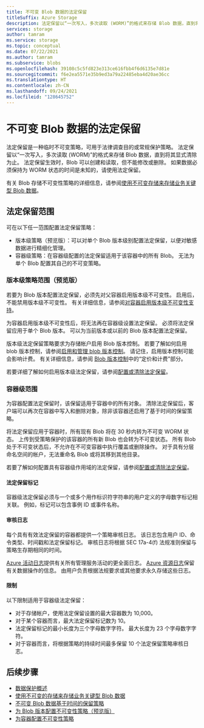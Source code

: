 ```yaml
---
title: 不可变 Blob 数据的法定保留
titleSuffix: Azure Storage
description: 法定保留以“一次写入，多次读取 (WORM)”的格式来存储 Blob 数据，直到将其显式清除为止。 如果数据必须保持为 WORM 状态的时间是未知的，请使用法定保留。
services: storage
author: tamram
ms.service: storage
ms.topic: conceptual
ms.date: 07/22/2021
ms.author: tamram
ms.subservice: blobs
ms.openlocfilehash: 39108c5c5fd823e313ce616fbb4f6d6135e7d81e
ms.sourcegitcommit: f6e2ea5571e35b9ed3a79a22485eba4d20ae36cc
ms.translationtype: HT
ms.contentlocale: zh-CN
ms.lasthandoff: 09/24/2021
ms.locfileid: "128645752"
---
```

# <a name="legal-holds-for-immutable-blob-data"></a>不可变 Blob 数据的法定保留

法定保留是一种临时不可变策略，可用于法律调查目的或常规保护策略。 法定保留以“一次写入，多次读取 (WORM)”的格式来存储 Blob 数据，直到将其显式清除为止。 法定保留生效时，Blob 可以创建和读取，但不能修改或删除。 如果数据必须保持为 WORM 状态的时间是未知的，请使用法定保留。

有关 Blob 存储不可变性策略的详细信息，请参阅[使用不可变存储来存储业务关键型 Blob 数据](immutable-storage-overview.md)。

## <a name="legal-hold-scope"></a>法定保留范围

可在以下任一范围配置法定保留策略：

- 版本级策略（预览版）：可以对单个 Blob 版本级别配置法定保留，以便对敏感数据进行精细化管理。
- 容器级策略：在容器级配置的法定保留适用于该容器中的所有 Blob。 无法为单个 Blob 配置其自己的不可变策略。

### <a name="version-level-policy-scope-preview"></a>版本级策略范围（预览版）

若要为 Blob 版本配置法定保留，必须先对父容器启用版本级不可变性。 启用后，不能禁用版本级不可变性。 有关详细信息，请参阅[对容器启用版本级不可变性支持](immutable-policy-configure-version-scope.md#enable-support-for-version-level-immutability-on-a-container)。

为容器启用版本级不可变性后，将无法再在容器级设置法定保留。 必须将法定保留应用于单个 Blob 版本。 可以为当前版本或以前的 Blob 版本配置法定保留。

版本级法定保留策略要求为存储帐户启用 Blob 版本控制。 若要了解如何启用 blob 版本控制，请参阅[启用和管理 blob 版本控制](versioning-enable.md)。 请记住，启用版本控制可能会影响计费。 有关详细信息，请参阅 [Blob 版本控制](versioning-overview.md#pricing-and-billing)中的“定价和计费”部分。

若要详细了解如何启用版本级法定保留，请参阅[配置或清除法定保留](immutable-policy-configure-version-scope.md#configure-or-clear-a-legal-hold)。

### <a name="container-level-scope"></a>容器级范围

为容器配置法定保留时，该保留适用于容器中的所有对象。 清除法定保留后，客户端可以再次在容器中写入和删除对象，除非该容器还启用了基于时间的保留策略。

将法定保留应用于容器时，所有现有 Blob 将在 30 秒内转为不可变 WORM 状态。 上传到受策略保护的该容器的所有新 Blob 也会转为不可变状态。 所有 Blob 处于不可变状态后，不允许在不可变容器中执行覆盖或删除操作。 对于具有分层命名空间的帐户，无法重命名 Blob 或将其移到其他目录。

若要了解如何配置具有容器级作用域的法定保留，请参阅[配置或清除法定保留](immutable-policy-configure-container-scope.md#configure-or-clear-a-legal-hold)。

#### <a name="legal-hold-tags"></a>法定保留标记

容器级法定保留必须与一个或多个用作标识符字符串的用户定义的字母数字标记相关联。 例如，标记可以包含事例 ID 或事件名称。

#### <a name="audit-logging"></a>审核日志

每个具有有效法定保留的容器都提供一个策略审核日志。 该日志包含用户 ID、命令类型、时间戳和法定保留标记。 审核日志将根据 SEC 17a-4(f) 法规准则保留与策略生存期相同的时间。

[Azure 活动日志](../../azure-monitor/essentials/platform-logs-overview.md)提供有关所有管理服务活动的更全面日志。 [Azure 资源日志](../../azure-monitor/essentials/platform-logs-overview.md)保留有关数据操作的信息。 由用户负责根据法规要求或其他要求永久存储这些日志。

#### <a name="limits"></a>限制

以下限制适用于容器级法定保留：

- 对于存储帐户，使用法定保留设置的最大容器数为 10,000。
- 对于某个容器而言，最大法定保留标记数为 10。
- 法定保留标记的最小长度为三个字母数字字符。 最大长度为 23 个字母数字字符。
- 对于容器而言，将根据策略的持续时间最多保留 10 个法定保留策略审核日志。

## <a name="next-steps"></a>后续步骤

- [数据保护概述](data-protection-overview.md)
- [使用不可变的存储来存储业务关键型 Blob 数据](immutable-storage-overview.md)
- [不可变 Blob 数据基于时间的保留策略](immutable-time-based-retention-policy-overview.md)
- [为 Blob 版本配置不可变性策略（预览版）](immutable-policy-configure-version-scope.md)
- [为容器配置不可变性策略](immutable-policy-configure-container-scope.md)
